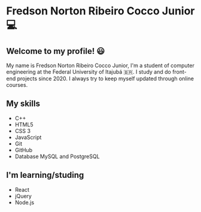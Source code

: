 # Fredson Norton Ribeiro Cocco Junior 💻

## Welcome to my profile! 😃 

My name is Fredson Norton Ribeiro Cocco Junior, I'm a student of computer engineering at the Federal University of Itajubá 🇧🇷. I study and do front-end projects since 2020. I always try to keep myself updated through online courses. 

## My skills 
- C++
- HTML5
- CSS 3
- JavaScript
- Git
- GitHub
- Database MySQL and PostgreSQL

## I'm learning/studing
- React
- jQuery
- Node.js


<!--
**fredsonjr/fredsonjr** is a ✨ _special_ ✨ repository because its `README.md` (this file) appears on your GitHub profile.



Here are some ideas to get you started:

- 🔭 I’m currently working on ...
- 🌱 I’m currently learning ...
- 👯 I’m looking to collaborate on ...
- 🤔 I’m looking for help with ...
- 💬 Ask me about ...
- 📫 How to reach me: ...
- 😄 Pronouns: ...
- ⚡ Fun fact: ...
-->
